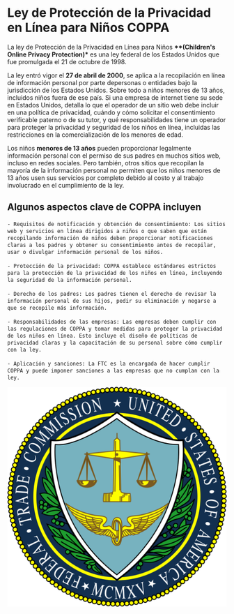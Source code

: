 # __Ley de Protección de la Privacidad en Línea para Niños COPPA__

 La ley de Protección de la Privacidad en Línea para Niños __**(Children's Online Privacy Protection)*__ es una ley federal de los Estados Unidos que fue promulgada el 21 de octubre de 1998.

 La ley entró vigor el __27 de abril de 2000__, se aplica a la recopilación en línea de información personal por parte depersonas o entidades bajo la jurisdicción de los Estados Unidos. Sobre todo a niños menores de 13 años, incluidos niños fuera de ese país. Si una empresa de internet tiene su sede en Estados Unidos, detalla lo que el operador de un sitio web debe incluir en una política de privacidad, cuándo y cómo solicitar el consentimiento verificable paterno o de su tutor, y qué responsabilidades tiene un operador para proteger la privacidad y seguridad de los niños en línea, incluidas las restricciones en la comercialización de los menores de edad.

 Los niños __menores de 13 años__ pueden proporcionar legalmente información personal con el permiso de sus padres en muchos sitios web, incluso en redes sociales. Pero también, otros sitios que recopilan la mayoría de la información personal no permiten que los niños menores de 13 años usen sus servicios por completo debido al costo y al trabajo involucrado en el cumplimiento de la ley.

 ## __Algunos aspectos clave de COPPA incluyen__

    - Requisitos de notificación y obtención de consentimiento: Los sitios web y servicios en línea dirigidos a niños o que saben que están recopilando información de niños deben proporcionar notificaciones claras a los padres y obtener su consentimiento antes de recopilar, usar o divulgar información personal de los niños.

    - Protección de la privacidad: COPPA establece estándares estrictos para la protección de la privacidad de los niños en línea, incluyendo la seguridad de la información personal.

    - Derecho de los padres: Los padres tienen el derecho de revisar la información personal de sus hijos, pedir su eliminación y negarse a que se recopile más información.

    - Responsabilidades de las empresas: Las empresas deben cumplir con las regulaciones de COPPA y tomar medidas para proteger la privacidad de los niños en línea. Esto incluye el diseño de políticas de privacidad claras y la capacitación de su personal sobre cómo cumplir con la ley.

    - Aplicación y sanciones: La FTC es la encargada de hacer cumplir COPPA y puede imponer sanciones a las empresas que no cumplan con la ley.

![IMAGEN](https://github.com/holajulio/SMX2_M8UF1A1_HistoriaWeb_1998_COPPA_Garcia_Cesar/blob/main/Seal_of_the_United_States_Federal_Trade_Commission.svg.png 'FTP Comision Federal de Comercio ')